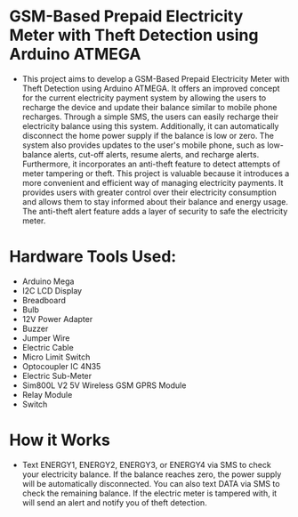 # GSM-Based Prepaid Electricity Meter with Theft Detection using Arduino ATMEGA
 - This project aims to develop a GSM-Based Prepaid Electricity Meter with Theft Detection using Arduino ATMEGA. It offers an improved concept for the current electricity payment system by allowing the users to recharge the device and update their balance similar to mobile phone recharges. Through a simple SMS, the users can easily recharge their electricity balance using this system. Additionally, it can automatically disconnect the home power supply if the balance is low or zero. The system also provides updates to the user's mobile phone, such as low-balance alerts, cut-off alerts, resume alerts, and recharge alerts. Furthermore, it incorporates an anti-theft feature to detect attempts of meter tampering or theft. This project is valuable because it introduces a more convenient and efficient way of managing electricity payments. It provides users with greater control over their electricity consumption and allows them to stay informed about their balance and energy usage. The anti-theft alert feature adds a layer of security to safe the electricity meter.
# Hardware Tools Used:
  - Arduino Mega
  - I2C LCD Display
  - Breadboard
  - Bulb
  - 12V Power Adapter
  - Buzzer
  - Jumper Wire
  - Electric Cable
  - Micro Limit Switch
  - Optocoupler IC 4N35
  - Electric Sub-Meter
  - Sim800L V2 5V Wireless GSM GPRS Module
  - Relay Module
  - Switch
# How it Works
- Text ENERGY1, ENERGY2, ENERGY3, or ENERGY4 via SMS to check your electricity balance. If the balance reaches zero, the power supply will be automatically disconnected. You can also text DATA via SMS to check the remaining balance. If the electric meter is tampered with, it will send an alert and notify you of theft detection.
